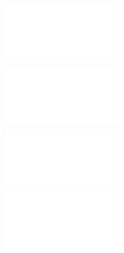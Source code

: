 ![@](steps/_.3eb68380.md)

![@](steps/_.3731a859.md)

![@](steps/Concept.7e50c1d2.md)

![@](steps/_.1e8ef763.md)